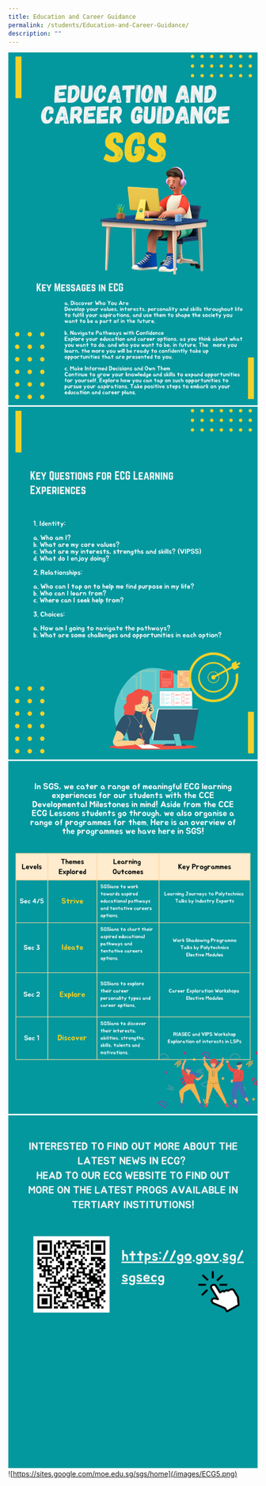 ```yaml
---
title: Education and Career Guidance
permalink: /students/Education-and-Career-Guidance/
description: ""
---
```

![](/images/ECG1.png)![](/images/ECG2.png)![](/images/ECG3.png)![](/images/ECG4.png)![https://sites.google.com/moe.edu.sg/sgs/home](/images/ECG5.png)
